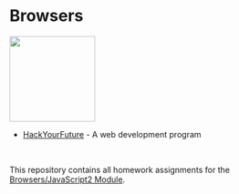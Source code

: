 # Browsers

<img src="https://user-images.githubusercontent.com/87442098/157427409-e5bb98f2-63da-42d2-bcc2-19035090967e.png" width="150" >

* [HackYourFuture](https://github.com/HackYourFuture) - A web development program

<br/>

This repository contains all homework assignments for the [Browsers/JavaScript2 Module](https://github.com/HackYourFuture/Browsers).
